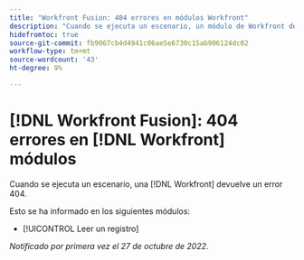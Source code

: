 ```yaml
---
title: "Workfront Fusion: 404 errores en módulos Workfront"
description: "Cuando se ejecuta un escenario, un módulo de Workfront devuelve un error 404."
hidefromtoc: true
source-git-commit: fb9067cb4d4941c06ae5e6730c15ab906124dc02
workflow-type: tm+mt
source-wordcount: '43'
ht-degree: 9%

---
```



# [!DNL Workfront Fusion]: 404 errores en [!DNL Workfront] módulos

Cuando se ejecuta un escenario, una [!DNL Workfront] devuelve un error 404.

Esto se ha informado en los siguientes módulos:

* [!UICONTROL Leer un registro]

_Notificado por primera vez el 27 de octubre de 2022._

